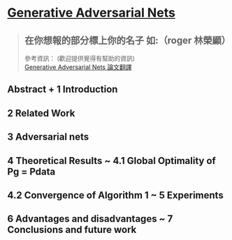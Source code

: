  # [Generative Adversarial Nets](https://arxiv.org/pdf/1406.2661.pdf)

> ## 在你想報的部分標上你的名子 如:（roger 林榮顯）
> 參考資訊：  (歡迎提供覺得有幫助的資訊) <br>
> [Generative Adversarial Nets 論文翻譯](https://zhuanlan.zhihu.com/p/101025803)
## Abstract + 1 Introduction
## 2 Related Work 
## 3 Adversarial nets
## 4 Theoretical Results ~ 4.1 Global Optimality of Pg = Pdata
## 4.2 Convergence of Algorithm 1 ~ 5 Experiments
## 6 Advantages and disadvantages ~ 7 Conclusions and future work
